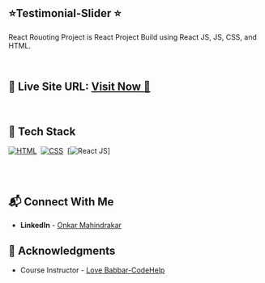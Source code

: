 
## ⭐Testimonial-Slider ⭐

React Rouoting Project is React Project Build using React JS, JS, CSS, and HTML.

<br>

## 📌 **Live Site URL:** <a href="https://route-project-omi.netlify.app/">**Visit Now** 🚀</a>

<br>

## 📌 Tech Stack

[![HTML](https://img.shields.io/badge/html5%20-%23E34F26.svg?&style=for-the-badge&logo=html5&logoColor=white)](https://github.com/prakash-naikwadi)&nbsp;
[![CSS](https://img.shields.io/badge/css3%20-%231572B6.svg?&style=for-the-badge&logo=css3&logoColor=white)](https://github.com/prakash-naikwadi)&nbsp;
[![React JS](https://img.shields.io/badge/-ReactJs-61DAFB?logo=react&logoColor=white&style=for-the-badge)]&nbsp;

<br>
<br>

## 📬 Connect With Me

- **LinkedIn** - [Onkar Mahindrakar](https://www.linkedin.com/in/onkar-mahindrakar-66187422b/)

## 📌 Acknowledgments

- Course Instructor - [Love Babbar-CodeHelp](https://www.linkedin.com/in/love-babbar-38ab2887/)
